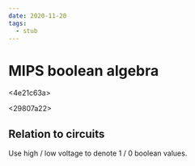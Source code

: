 ```yaml
---
date: 2020-11-20
tags: 
  - stub
---
```


# MIPS boolean algebra

<4e21c63a>

<c32d3286>

<29807a22>

## Relation to circuits

Use high / low voltage to denote 1 / 0 boolean values.

